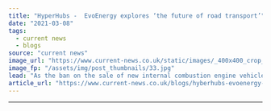 ```yaml
---
title: "HyperHubs -  EvoEnergy explores ‘the future of road transport’"
date: "2021-03-08"
tags: 
  - current news
  - blogs
source: "current news"
image_url: "https://www.current-news.co.uk/static/images/_400x400_crop_center-center/Poppleton-HyperHub-1-Credit-EvoEnergy.jpg"
image_fp: "/assets/img/post_thumbnails/33.jpg"
lead: "As the ban on the sale of new internal combustion engine vehicles grows closer, the need for EV infrastructure is growing. Energy tech company EvoEnergy explains how its HyperHub sites will help provide key charging facilities in York."
article_url: "https://www.current-news.co.uk/blogs/hyberhubs-evoenergy-explores-the-future-of-road-transport?utm_source=rss-feeds&utm_medium=rss&utm_campaign=rss"
---
```


---
